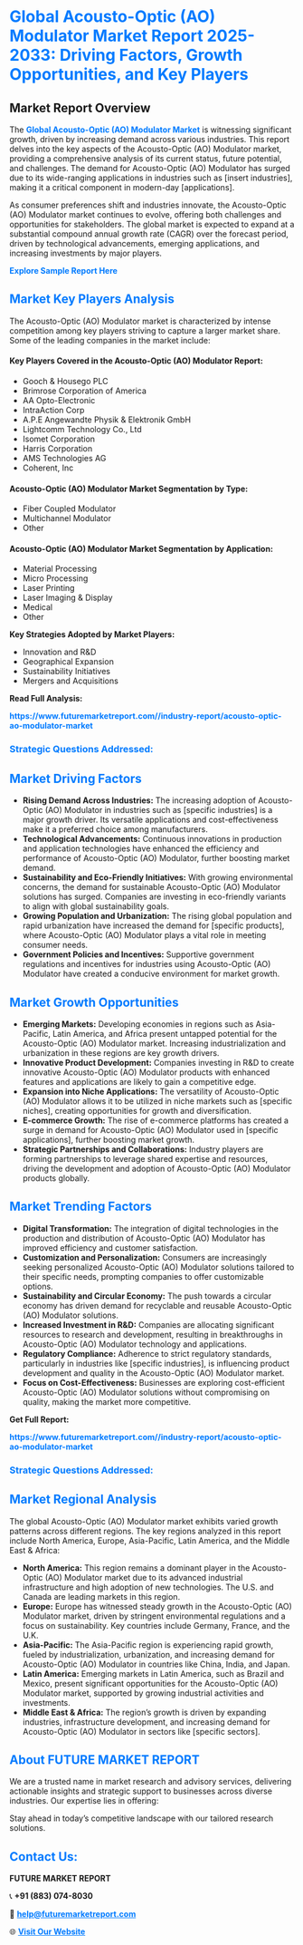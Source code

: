 <h1 style="color: #007BFF;">Global Acousto-Optic (AO) Modulator Market Report 2025-2033: Driving Factors, Growth Opportunities, and Key Players</h1>

<section id="overview">
<h2>Market Report Overview</h2>
<p>The <a href="https://www.futuremarketreport.com//industry-report/acousto-optic-ao-modulator-market" style="color: #007BFF; text-decoration: none;"><strong>Global Acousto-Optic (AO) Modulator Market</strong></a> is witnessing significant growth, driven by increasing demand across various industries. This report delves into the key aspects of the Acousto-Optic (AO) Modulator market, providing a comprehensive analysis of its current status, future potential, and challenges. The demand for Acousto-Optic (AO) Modulator has surged due to its wide-ranging applications in industries such as [insert industries], making it a critical component in modern-day [applications].</p>
<p>As consumer preferences shift and industries innovate, the Acousto-Optic (AO) Modulator market continues to evolve, offering both challenges and opportunities for stakeholders. The global market is expected to expand at a substantial compound annual growth rate (CAGR) over the forecast period, driven by technological advancements, emerging applications, and increasing investments by major players.</p>
</section>

<section id="overview">
<p><a href="https://www.futuremarketreport.com//request-sample/reportId=89508" style="color: #007BFF; text-decoration: none;"><strong>Explore Sample Report Here</strong></a></p>
</section>

<section id="key-players">
<h2 style="color: #007BFF;">Market Key Players Analysis</h2>
<p>The Acousto-Optic (AO) Modulator market is characterized by intense competition among key players striving to capture a larger market share. Some of the leading companies in the market include:</p>
<h4>Key Players Covered in the Acousto-Optic (AO) Modulator Report:</h4>
<ul><li>Gooch &amp; Housego PLC</li><li>Brimrose Corporation of America</li><li>AA Opto-Electronic</li><li>IntraAction Corp</li><li>A.P.E Angewandte Physik &amp; Elektronik GmbH</li><li>Lightcomm Technology Co., Ltd</li><li>Isomet Corporation</li><li>Harris Corporation</li><li>AMS Technologies AG</li><li>Coherent, Inc</li></ul>
<h4>Acousto-Optic (AO) Modulator Market Segmentation by Type:</h4>
<ul><li>Fiber Coupled Modulator</li><li>Multichannel Modulator</li><li>Other</li></ul>

<h4>Acousto-Optic (AO) Modulator Market Segmentation by Application:</h4>
<ul><li>Material Processing</li><li>Micro Processing</li><li>Laser Printing</li><li>Laser Imaging &amp; Display</li><li>Medical</li><li>Other</li></ul>
<p><strong>Key Strategies Adopted by Market Players:</strong></p>
<ul>
<li>Innovation and R&D</li>
<li>Geographical Expansion</li>
<li>Sustainability Initiatives</li>
<li>Mergers and Acquisitions</li>
</ul>
</section>

<section>
<p><strong>Read Full Analysis: </strong></p><a href="https://www.futuremarketreport.com//industry-report/acousto-optic-ao-modulator-market" style="color: #007BFF; text-decoration: none;"><strong>https://www.futuremarketreport.com//industry-report/acousto-optic-ao-modulator-market</strong></a>
<h3 style="color: #007BFF;">Strategic Questions Addressed:</h3>
</section>

<section id="driving-factors">
<h2 style="color: #007BFF;">Market Driving Factors</h2>
<ul>
<li><strong>Rising Demand Across Industries:</strong> The increasing adoption of Acousto-Optic (AO) Modulator in industries such as [specific industries] is a major growth driver. Its versatile applications and cost-effectiveness make it a preferred choice among manufacturers.</li>
<li><strong>Technological Advancements:</strong> Continuous innovations in production and application technologies have enhanced the efficiency and performance of Acousto-Optic (AO) Modulator, further boosting market demand.</li>
<li><strong>Sustainability and Eco-Friendly Initiatives:</strong> With growing environmental concerns, the demand for sustainable Acousto-Optic (AO) Modulator solutions has surged. Companies are investing in eco-friendly variants to align with global sustainability goals.</li>
<li><strong>Growing Population and Urbanization:</strong> The rising global population and rapid urbanization have increased the demand for [specific products], where Acousto-Optic (AO) Modulator plays a vital role in meeting consumer needs.</li>
<li><strong>Government Policies and Incentives:</strong> Supportive government regulations and incentives for industries using Acousto-Optic (AO) Modulator have created a conducive environment for market growth.</li>
</ul>
</section>

<section id="growth-opportunities">
<h2 style="color: #007BFF;">Market Growth Opportunities</h2>
<ul>
<li><strong>Emerging Markets:</strong> Developing economies in regions such as Asia-Pacific, Latin America, and Africa present untapped potential for the Acousto-Optic (AO) Modulator market. Increasing industrialization and urbanization in these regions are key growth drivers.</li>
<li><strong>Innovative Product Development:</strong> Companies investing in R&D to create innovative Acousto-Optic (AO) Modulator products with enhanced features and applications are likely to gain a competitive edge.</li>
<li><strong>Expansion into Niche Applications:</strong> The versatility of Acousto-Optic (AO) Modulator allows it to be utilized in niche markets such as [specific niches], creating opportunities for growth and diversification.</li>
<li><strong>E-commerce Growth:</strong> The rise of e-commerce platforms has created a surge in demand for Acousto-Optic (AO) Modulator used in [specific applications], further boosting market growth.</li>
<li><strong>Strategic Partnerships and Collaborations:</strong> Industry players are forming partnerships to leverage shared expertise and resources, driving the development and adoption of Acousto-Optic (AO) Modulator products globally.</li>
</ul>
</section>

<section id="trending-factors">
<h2 style="color: #007BFF;">Market Trending Factors</h2>
<ul>
<li><strong>Digital Transformation:</strong> The integration of digital technologies in the production and distribution of Acousto-Optic (AO) Modulator has improved efficiency and customer satisfaction.</li>
<li><strong>Customization and Personalization:</strong> Consumers are increasingly seeking personalized Acousto-Optic (AO) Modulator solutions tailored to their specific needs, prompting companies to offer customizable options.</li>
<li><strong>Sustainability and Circular Economy:</strong> The push towards a circular economy has driven demand for recyclable and reusable Acousto-Optic (AO) Modulator solutions.</li>
<li><strong>Increased Investment in R&D:</strong> Companies are allocating significant resources to research and development, resulting in breakthroughs in Acousto-Optic (AO) Modulator technology and applications.</li>
<li><strong>Regulatory Compliance:</strong> Adherence to strict regulatory standards, particularly in industries like [specific industries], is influencing product development and quality in the Acousto-Optic (AO) Modulator market.</li>
<li><strong>Focus on Cost-Effectiveness:</strong> Businesses are exploring cost-efficient Acousto-Optic (AO) Modulator solutions without compromising on quality, making the market more competitive.</li>
</ul>
</section>

<section>
<p><strong>Get Full Report: </strong></p><a href="https://www.futuremarketreport.com//industry-report/acousto-optic-ao-modulator-market" style="color: #007BFF; text-decoration: none;"><strong>https://www.futuremarketreport.com//industry-report/acousto-optic-ao-modulator-market</strong></a>
<h3 style="color: #007BFF;">Strategic Questions Addressed:</h3>
</section>


<section id="regional-analysis">
<h2 style="color: #007BFF;">Market Regional Analysis</h2>
<p>The global Acousto-Optic (AO) Modulator market exhibits varied growth patterns across different regions. The key regions analyzed in this report include North America, Europe, Asia-Pacific, Latin America, and the Middle East & Africa:</p>
<ul>
<li><strong>North America:</strong> This region remains a dominant player in the Acousto-Optic (AO) Modulator market due to its advanced industrial infrastructure and high adoption of new technologies. The U.S. and Canada are leading markets in this region.</li>
<li><strong>Europe:</strong> Europe has witnessed steady growth in the Acousto-Optic (AO) Modulator market, driven by stringent environmental regulations and a focus on sustainability. Key countries include Germany, France, and the U.K.</li>
<li><strong>Asia-Pacific:</strong> The Asia-Pacific region is experiencing rapid growth, fueled by industrialization, urbanization, and increasing demand for Acousto-Optic (AO) Modulator in countries like China, India, and Japan.</li>
<li><strong>Latin America:</strong> Emerging markets in Latin America, such as Brazil and Mexico, present significant opportunities for the Acousto-Optic (AO) Modulator market, supported by growing industrial activities and investments.</li>
<li><strong>Middle East & Africa:</strong> The region’s growth is driven by expanding industries, infrastructure development, and increasing demand for Acousto-Optic (AO) Modulator in sectors like [specific sectors].</li>
</ul>
</section>

<footer>
<h2 style="color: #007BFF;">About FUTURE MARKET REPORT</h2>
<p>We are a trusted name in market research and advisory services, delivering actionable insights and strategic support to businesses across diverse industries. Our expertise lies in offering:</p>

<p>Stay ahead in today’s competitive landscape with our tailored research solutions.</p>

<h2 style="color: #007BFF;">Contact Us:</h2>
<p><strong>FUTURE MARKET REPORT</strong></p>
<p>📞 <strong>+91 (883) 074-8030</strong></p>
<p>📧 <strong><a href="mailto:help@futuremarketreport.com" style="color: #007BFF;">help@futuremarketreport.com</a></strong></p>
<p>🌐 <strong><a href="https://www.futuremarketreport.com/" style="color: #007BFF;">Visit Our Website</a></strong></p>
</footer>